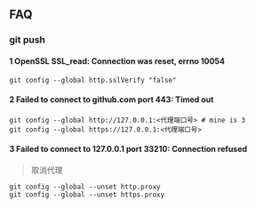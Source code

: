 ## FAQ

### git push

#### 1 OpenSSL SSL_read: Connection was reset, errno 10054

```shell
git config --global http.sslVerify "false"
```

#### 2 Failed to connect to github.com port 443: Timed out

```shell
git config --global http://127.0.0.1:<代理端口号> # mine is 3
git config --global https://127.0.0.1:<代理端口号>
```

#### 3  Failed to connect to 127.0.0.1 port 33210: Connection refused

> 取消代理

```shell
git config --global --unset http.proxy
git config --global --unset https.proxy
```
